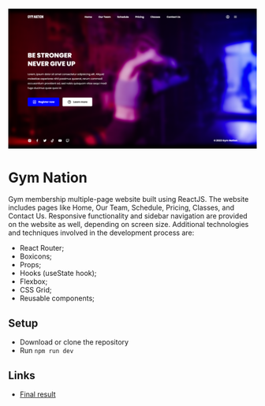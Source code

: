 ![Alt gymnation](https://raw.githubusercontent.com/artyom285/portfolio/master/assets/portfolio/gym-nation.png)

# Gym Nation

Gym membership multiple-page website built using ReactJS. The website includes pages like Home, Our Team, Schedule, Pricing, Classes, and Contact Us. Responsive functionality and sidebar navigation are provided on the website as well, depending on screen size. Additional technologies and techniques involved in the development process are:

* React Router;
* Boxicons;
* Props;
* Hooks (useState hook);
* Flexbox;
* CSS Grid;
* Reusable components;

## Setup

* Download or clone the repository
* Run ```npm run dev```

## Links

* [Final result](https://gymnation285.netlify.app/)